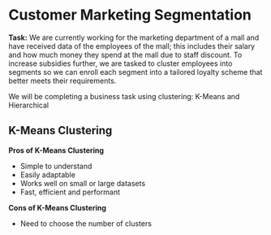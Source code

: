 # Customer Marketing Segmentation

**Task:** We are currently working for the marketing department of a mall and have received data of the employees of the mall; this includes their salary and how much money they spend at the mall due to staff discount. To increase subsidies further, we are tasked to cluster employees into segments so we can enroll each segment into a tailored loyalty scheme that better meets their requirements.

We will be completing a business task using clustering: K-Means and Hierarchical

## K-Means Clustering

**Pros of K-Means Clustering**

- Simple to understand
- Easily adaptable
- Works well on small or large datasets
- Fast, efficient and performant

**Cons of K-Means Clustering**

- Need to choose the number of clusters

